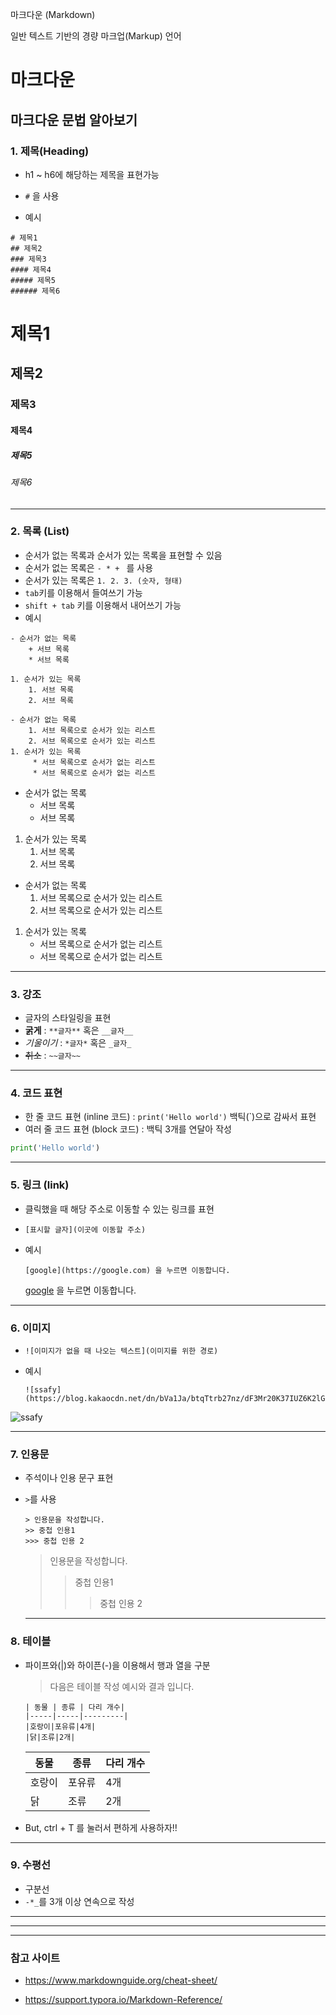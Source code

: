 마크다운 (Markdown)

일반 텍스트 기반의 경량 마크업(Markup) 언어



# 마크다운

## 마크다운 문법 알아보기

### 1. 제목(Heading)

* h1 ~ h6에 해당하는 제목을 표현가능

* `#` 을 사용

* 예시

```
# 제목1
## 제목2
### 제목3
#### 제목4
##### 제목5
###### 제목6
```

# 제목1

## 제목2
### 제목3
#### 제목4
##### 제목5
###### 제목6

---

### 2. 목록 (List)

* 순서가 없는 목록과 순서가 있는 목록을 표현할 수 있음
* 순서가 없는 목록은 `- * + ` 를 사용
* 순서가 있는 목록은 `1. 2. 3. (숫자, 형태)`
* `tab`키를 이용해서 들여쓰기 가능
* `shift + tab` 키를 이용해서 내어쓰기 가능 
* 예시

```
- 순서가 없는 목록
	+ 서브 목록
	* 서브 목록
	
1. 순서가 있는 목록
	1. 서브 목록
	2. 서브 목록
	
- 순서가 없는 목록
	1. 서브 목록으로 순서가 있는 리스트
	2. 서브 목록으로 순서가 있는 리스트
1. 순서가 있는 목록
	 * 서브 목록으로 순서가 없는 리스트
	 * 서브 목록으로 순서가 없는 리스트
```

- 순서가 없는 목록
	+ 서브 목록
	* 서브 목록
	
1. 순서가 있는 목록
	1. 서브 목록
	2. 서브 목록
	
- 순서가 없는 목록
	1. 서브 목록으로 순서가 있는 리스트
	2. 서브 목록으로 순서가 있는 리스트
1. 순서가 있는 목록
	 * 서브 목록으로 순서가 없는 리스트
	 * 서브 목록으로 순서가 없는 리스트

---

### 3. 강조

+ 글자의 스타일링을 표현
+ **굵게** : `**글자**` 혹은 `__글자__`
+ *기울이기* : `*글자*` 혹은 `_글자_`
+ ~~취소~~ : `~~글자~~`

---

### 4. 코드 표현

+ 한 줄 코드 표현 (inline 코드) : `print('Hello world')` 백틱(`)으로 감싸서 표현
+ 여러 줄 코드 표현 (block 코드) :  백틱 3개를 연달아 작성

```python
print('Hello world')
```

---

### 5. 링크 (link)

+ 클릭했을 때 해당 주소로 이동할 수 있는 링크를 표현

+ `[표시할 글자](이곳에 이동할 주소)`

+ 예시

  ```
  [google](https://google.com) 을 누르면 이동합니다.
  ```

  [google](https://google.com) 을 누르면 이동합니다.

---

### 6. 이미지

+ `![이미지가 없을 때 나오는 텍스트](이미지를 위한 경로)`

+ 예시

  ```
  ![ssafy](https://blog.kakaocdn.net/dn/bVa1Ja/btqTtrb27nz/dF3Mr20K37IUZ6K2lGJGJ1/img.png)
  ```

![ssafy](https://blog.kakaocdn.net/dn/bVa1Ja/btqTtrb27nz/dF3Mr20K37IUZ6K2lGJGJ1/img.png)

---

### 7. 인용문

+ 주석이나 인용 문구 표현

+ `>`를 사용

  ```
  > 인용문을 작성합니다.
  >> 중첩 인용1
  >>> 중첩 인용 2
  ```

  > 인용문을 작성합니다.
  > > 중첩 인용1
  > >
  > > > 중첩 인용 2

  ---

### 8. 테이블

+ 파이프와(|)와 하이픈(-)을 이용해서 행과 열을 구분

  >  다음은 테이블 작성 예시와 결과 입니다.

  ```
  | 동물 | 종류 | 다리 개수|
  |-----|-----|---------|
  |호랑이|포유류|4개|
  |닭|조류|2개|
  ```

  | 동물   | 종류   | 다리 개수 |
  | ------ | ------ | --------- |
  | 호랑이 | 포유류 | 4개       |
  | 닭     | 조류   | 2개       |

+ But, ctrl + T 를 눌러서 편하게 사용하자!!

---

### 9. 수평선

+ 구분선
+ `-*_`를 3개 이상 연속으로 작성

---

___

***



### 참고 사이트

+ https://www.markdownguide.org/cheat-sheet/

+ https://support.typora.io/Markdown-Reference/
